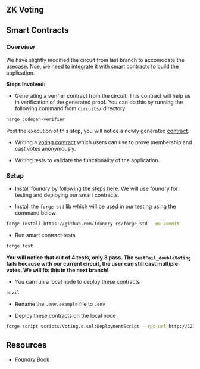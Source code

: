 ## ZK Voting

## Smart Contracts

### Overview

We have slightly modified the circuit from last branch to accomodate the usecase. Noe, we need to integrate it with smart contracts to build the application.

**Steps Involved:**

* Generating a verifier contract from the circuit. This contract will help us in verification of the generated proof. You can do this by running the following command from `circuits/` directory

```bash
nargo codegen-verifier
```

Post the execution of this step, you will notice a newly generated [contract](circuits/contract/circuits/plonk_vk.sol).

* Writing a [voting contract](contracts/Voting.sol) which users can use to prove membership and cast votes anonymously.

* Writing tests to validate the functionality of the application.

### Setup

* Install foundry by following the steps [here](https://book.getfoundry.sh/getting-started/installation). We will use foundry for testing and deploying our smart contracts.

* Install the `forge-std` lib which will be used in our testing using the command below

```bash
forge install https://github.com/foundry-rs/forge-std --no-commit
```

* Run smart contract tests

```bash
forge test
```

**You will notice that out of 4 tests, only 3 pass. The `testFail_doubleVoting` fails because with our current circuit, the user can still cast multiple votes. We will fix this in the next branch!**

* You can run a local node to deploy these contracts

```bash
anvil
```

* Rename the `.env.example` file to `.env`

* Deploy these contracts on the local node

```bash
forge script scripts/Voting.s.sol:DeploymentScript --rpc-url http://127.0.0.1:8545/ --broadcast --verify -vvvv
```

## Resources

* [Foundry Book](https://book.getfoundry.sh/)

